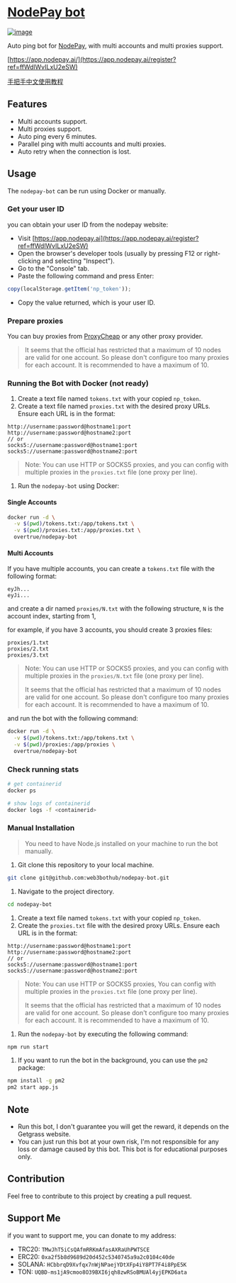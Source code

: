 # [NodePay bot](https://app.nodepay.ai/register?ref=ffWdlWvILxU2eSW)

<a href="https://app.nodepay.ai/register?ref=ffWdlWvILxU2eSW" target="_blank">
  <img alt="image" src="https://github.com/user-attachments/assets/55afee11-765c-42ff-9460-3c1cac1252d4">
</a>


Auto ping bot for [NodePay](https://app.nodepay.ai/register?ref=ffWdlWvILxU2eSW), with multi accounts and multi proxies support.

[https://app.nodepay.ai/](https://app.nodepay.ai/register?ref=ffWdlWvILxU2eSW)

[手把手中文使用教程](https://mirror.xyz/0xe8224b3E9C8d35b34D088BB5A216B733a5A6D9EA/S5Pjq_SlQoJvLwyV0Q0wSpqo7h_2-V0uPwaiyhDG-r0)

## Features

- Multi accounts support.
- Multi proxies support.
- Auto ping every 6 minutes.
- Parallel ping with multi accounts and multi proxies.
- Auto retry when the connection is lost.

## Usage

The `nodepay-bot` can be run using Docker or manually.

### Get your user ID

you can obtain your user ID from the nodepay website:

- Visit [https://app.nodepay.ai](https://app.nodepay.ai/register?ref=ffWdlWvILxU2eSW)
- Open the browser's developer tools (usually by pressing F12 or right-clicking and selecting "Inspect").
- Go to the "Console" tab.
- Paste the following command and press Enter:

```javascript
copy(localStorage.getItem('np_token'));
```

- Copy the value returned, which is your user ID.

### Prepare proxies

You can buy proxies from [ProxyCheap](https://app.proxy-cheap.com/r/ksvW8Z) or any other proxy provider.

> It seems that the official has restricted that a maximum of 10 nodes are valid for one account. So please don't configure too many proxies for each account. It is recommended to have a maximum of 10.

### Running the Bot with Docker (not ready)

1. Create a text file named `tokens.txt` with your copied `np_token`.
1. Create a text file named `proxies.txt` with the desired proxy URLs. Ensure each URL is in the format:

```plaintext
http://username:password@hostname1:port
http://username:password@hostname2:port
// or
socks5://username:password@hostname1:port
socks5://username:password@hostname2:port
```

> Note: You can use HTTP or SOCKS5 proxies, and you can config with multiple proxies in the `proxies.txt` file (one proxy per line).

1. Run the `nodepay-bot` using Docker:

#### Single Accounts

```bash
docker run -d \
  -v $(pwd)/tokens.txt:/app/tokens.txt \
  -v $(pwd)/proxies.txt:/app/proxies.txt \
  overtrue/nodepay-bot
```

#### Multi Accounts

If you have multiple accounts, you can create a `tokens.txt` file with the following format:

```plaintext
eyJh...
eyJi...
```

and create a dir named `proxies/N.txt` with the following structure, `N` is the account index, starting from 1,

for example, if you have 3 accounts, you should create 3 proxies files:

```plaintext
proxies/1.txt
proxies/2.txt
proxies/3.txt
```

> Note: You can use HTTP or SOCKS5 proxies, and you can config with multiple proxies in the `proxies/N.txt` file (one proxy per line).
>
> It seems that the official has restricted that a maximum of 10 nodes are valid for one account. So please don't configure too many proxies for each account. It is recommended to have a maximum of 10.

and run the bot with the following command:

```bash
docker run -d \
  -v $(pwd)/tokens.txt:/app/tokens.txt \
  -v $(pwd)/proxies:/app/proxies \
  overtrue/nodepay-bot
```


### Check running stats

```bash
# get containerid
docker ps

# show logs of containerid
docker logs -f <containerid>
```


### Manual Installation

> You need to have Node.js installed on your machine to run the bot manually.

1. Git clone this repository to your local machine.

```bash
git clone git@github.com:web3bothub/nodepay-bot.git
```

1. Navigate to the project directory.

```bash
cd nodepay-bot
```

1. Create a text file named `tokens.txt` with your copied `np_token`.
1. Create the `proxies.txt` file with the desired proxy URLs. Ensure each URL is in the format:

```plaintext
http://username:password@hostname1:port
http://username:password@hostname2:port
// or
socks5://username:password@hostname1:port
socks5://username:password@hostname2:port
```

> Note: You can use HTTP or SOCKS5 proxies, You can config with multiple proxies in the `proxies.txt` file (one proxy per line).
>
> It seems that the official has restricted that a maximum of 10 nodes are valid for one account. So please don't configure too many proxies for each account. It is recommended to have a maximum of 10.

1. Run the `nodepay-bot` by executing the following command:

```bash
npm run start
```

1. If you want to run the bot in the background, you can use the `pm2` package:

```bash
npm install -g pm2
pm2 start app.js
```

## Note

- Run this bot, I don't guarantee you will get the reward, it depends on the Getgrass website.
- You can just run this bot at your own risk, I'm not responsible for any loss or damage caused by this bot. This bot is for educational purposes only.

## Contribution

Feel free to contribute to this project by creating a pull request.

## Support Me

if you want to support me, you can donate to my address:

- TRC20: `TMwJhT5iCsQAfmRRKmAfasAXRaUhPWTSCE`
- ERC20: `0xa2f5b8d9689d20d452c5340745a9a2c0104c40de`
- SOLANA: `HCbbrqD9Xvfqx7nWjNPaejYDtXFp4iY8PT7F4i8PpE5K`
- TON: `UQBD-ms1jA9cmoo8O39BXI6jqh8zwRSoBMUAl4yjEPKD6ata`
